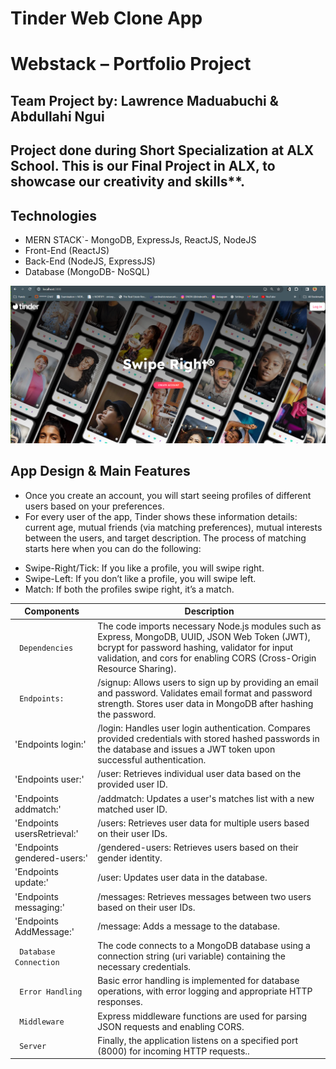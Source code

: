 # Tinder Web Clone App

# Webstack – Portfolio Project

## Team Project by: Lawrence Maduabuchi & Abdullahi Ngui

## Project done during **Short Specialization** at **ALX School**. This is our Final Project in ALX, to showcase our creativity and skills\*\*.

## Technologies

- MERN STACK`- MongoDB, ExpressJs, ReactJS, NodeJS
- Front-End (ReactJS)
- Back-End (NodeJS, ExpressJS)
- Database (MongoDB- NoSQL)

![Landing Page](https://github.com/codeabuu/Tinder-Swipe-Right/blob/main/SignIn%20Console.png)

## App Design & Main Features

- Once you create an account, you will start seeing profiles of different users based on your preferences.
- For every user of the app, Tinder shows these information details: current age, mutual friends (via matching preferences), mutual interests between the users, and target description. The process of matching starts here when you can do the following:

* Swipe-Right/Tick: If you like a profile, you will swipe right.
* Swipe-Left: If you don’t like a profile, you will swipe left.
* Match: If both the profiles swipe right, it’s a match.

| Components | Description |
| -------- | ----------- |
| ` Dependencies` | The code imports necessary Node.js modules such as Express, MongoDB, UUID, JSON Web Token (JWT), bcrypt for password hashing, validator for input validation, and cors for enabling CORS (Cross-Origin Resource Sharing).|
| ` Endpoints:` | /signup: Allows users to sign up by providing an email and password. Validates email format and password strength. Stores user data in MongoDB after hashing the password.
|'Endpoints login:' | /login: Handles user login authentication. Compares provided credentials with stored hashed passwords in the database and issues a JWT token upon successful authentication.|
|'Endpoints user:' | /user: Retrieves individual user data based on the provided user ID.|
|'Endpoints addmatch:' | /addmatch: Updates a user's matches list with a new matched user ID.|
|'Endpoints usersRetrieval:' |/users: Retrieves user data for multiple users based on their user IDs.|
|'Endpoints gendered-users:' | /gendered-users: Retrieves users based on their gender identity.|
|'Endpoints update:' | /user: Updates user data in the database.|
|'Endpoints messaging:' |/messages: Retrieves messages between two users based on their user IDs.|
|'Endpoints AddMessage:' |/message: Adds a message to the database.|
| ` Database Connection` | The code connects to a MongoDB database using a connection string (uri variable) containing the necessary credentials.|
| ` Error Handling` | Basic error handling is implemented for database operations, with error logging and appropriate HTTP responses.|
| ` Middleware` | Express middleware functions are used for parsing JSON requests and enabling CORS.|
| ` Server` | Finally, the application listens on a specified port (8000) for incoming HTTP requests..|


